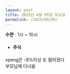 ```yaml
---
layout: post
title: 2025년 4월 05일 토요일
permalink: /2025/04/05/
---
```

**수면** : 1시 ~ 10시
* #### 주식
xpeng은 -8%이상 또 떨어졌다<br/>
부모님께 다녀옴